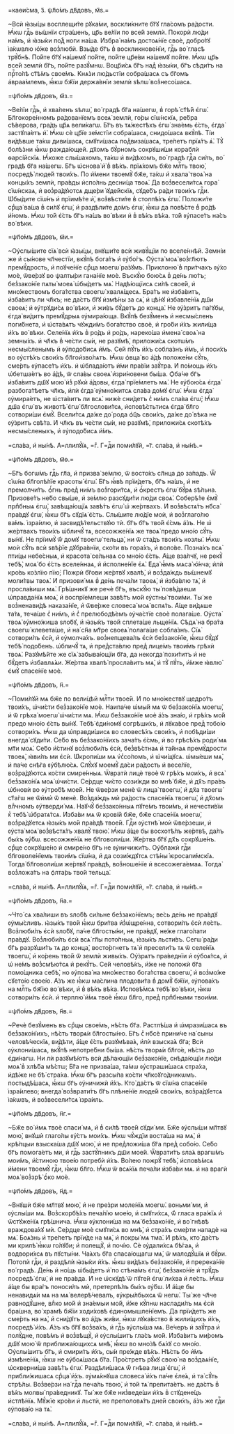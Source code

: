 =каѳи́сма, з҃. ѱл҃о́мъ дв҃довъ, м҃ѕ.=

~Всѝ ꙗ҆зы́цы восплещи́те рꙋка́ми, воскли́кните бг҃ꙋ гла́сомъ ра́дости. Ꙗ҆́кѡ гдⷭ҇ь вы́шнїи стра́шенъ, цр҃ь ве́лїи по все́й землѝ. Покорѝ лю́ди на́мъ, и҆ ꙗ҆зы́ки по́д̾ ноги на́ша. И҆збра̀ на́мъ достоѧ́нїе своѐ, добро́тꙋ і҆а́кѡвлю ю҆́же воз̾любѝ. Взы́де бг҃ъ в̾ воскликнове́нїи, гдⷭ҇ь во́ гласѣ трꙋ́бнѣ. По́йте бг҃ꙋ на́шемꙋ по́йте, по́йте цр҃е́ви на́шемꙋ по́йте. Ꙗ҆́кѡ цр҃ь все́й землѝ бг҃ъ, по́йте разꙋ́мнѡ. Воцр҃и́сѧ бг҃ъ над̾ ꙗ҆зы́ки, бг҃ъ сѣди́тъ на прⷭ҇то́лѣ ст҃ѣ́мъ свое́мъ. Кнѧ́зи лю́дьстїи собра́шасѧ съ бг҃омъ а҆враа́млемъ, ꙗ҆́кѡ бж҃їи держа́внїи землѝ ѕѣлѡ̀ воз̾несо́шасѧ.

=ѱл҃о́мъ дв҃довъ, м҃з.=

~Ве́лїи гдⷭ҇ь, и҆ хва́ленъ ѕѣлѡ̀, во́ градѣ бг҃а на́шегѡ, в̾ горѣ̀ ст҃ѣ́й є҆гѡ̀. Бл҃гокоре́нномъ ра́дованїемъ всеѧ̀ землѝ, го́ры сїѡ́нскїѧ, ре́бра сѣ́верова, гра́дъ цр҃ѧ вели́кагѡ. Бг҃ъ въ тѧ́жестѣхъ є҆гѡ̀ зна́емь є҆́сть, є҆гда̀ застꙋпа́етъ и҆̀. Ꙗ҆́кѡ сѐ цр҃їе зе́мстїи собра́шасѧ, снидо́шасѧ вкꙋ́пѣ. Ті́и ви́дѣвше та́кѡ диви́шасѧ, смꙋти́шасѧ под̾виза́шасѧ, тре́петъ прїѧ́тъ ѧ҆̀. Тꙋ̀ болѣ́зни ꙗ҆́кѡ ражда́ющей. дх҃омъ бꙋ́рномъ сокрꙋши́ши кораблѝ ѳарсі́йскїѧ. Ꙗ҆́коже слы́шахомъ, та́кѡ и҆ ви́дѣхомъ, во́ градѣ гдⷭ҇а си́лъ, во́ градѣ бг҃а на́шегѡ. Бг҃ъ ѡ҆снова̀ и҆̀ в̾ вѣ́къ. прїѧ́хомъ бж҃е млⷭ҇ть твою̀, посредѣ̀ люде́й твои́хъ. По и҆́мени твоемꙋ̀ бж҃е, та́кѡ и҆ хвала̀ твоѧ̀ на концы́хъ землѝ, пра́вды и҆спо́лнь десни́ца твоѧ̀. Да воз̾весели́тсѧ гора̀ сїѡ́нскаѧ, и҆ воз̾ра́дꙋютсѧ дще́ри і҆ꙋде́йскїѧ, сꙋде́бъ ра́ди твои́хъ гдⷭ҇и. Ѡ҆бы́дите сїѡ́нъ и҆ прїимѣ́те и҆̀, воз̾вѣсти́те в̾ столпѣ́хъ є҆гѡ̀. Положи́те срⷣца̀ ва́ша в̾ си́лꙋ є҆гѡ̀, и҆ раздѣли́те до́мъ є҆гѡ̀, ꙗ҆́кѡ да повѣ́сте в̾ ро́дѣ и҆́номъ. Ꙗ҆́кѡ то́й є҆́сть бг҃ъ на́шъ во́ вѣки и҆ в̾ вѣ́къ вѣ́ка. то́й ᲂу҆пасе́тъ на́съ во́ вѣки.

=ѱл҃о́мъ дв҃довъ, м҃и.=

~Оу҆слы́шите сїѧ̀ всѝ ꙗ҆зы́цы, внꙋши́те всѝ живꙋ́щїи по вселе́ннѣй. Земні́и же и҆ сы́нове чл҃честїи, вкꙋ́пѣ бога́тъ и҆ ᲂу҆бо́гъ. Оу҆ста̀ моѧ̀ воз̾гл҃ютъ премꙋ́дрость, и҆ поꙋче́нїе срⷣца моегѡ̀ ра́зꙋмъ. Приклоню̀ в̾ при́тчахъ ᲂу҆́хо моѐ, ѿве́рзꙋ во ѱалты́ри гана́нїе моѐ. Въскꙋ́ю бою́сѧ в̾ де́нь лю́тъ; без̾зако́нїе пѧты̀ моеѧ̀ ѡ҆бы́детъ мѧ̀. Надѣ́ющїисѧ си́лѣ свое́й, и҆ мно́жествомъ бога́тства своегѡ̀ хвалѧ́щесѧ. Бра́тъ не и҆зба́витъ, и҆зба́витъ ли чл҃къ; не да́стъ бг҃ꙋ и҆змѣ́ны за сѧ̀, и҆ цѣ́нꙋ и҆збавле́нїѧ дш҃и своеѧ̀; и҆ ᲂу҆трꙋди́сѧ во́ вѣки, и҆ жи́въ бꙋ́детъ до конца̀. Не ᲂу҆́зритъ па́гꙋбы, є҆гда̀ ви́дитъ премꙋ́дрыѧ ᲂу҆мира́юща. Вкꙋ́пѣ безꙋ́менъ и҆ несмы́сленъ поги́бнета, и҆ ѡ҆ста́вѧтъ чꙋжди́мъ бога́тство своѐ, и҆ гро́би и҆́хъ жили́ща и҆́хъ во́ вѣки. Селе́нїѧ и҆́хъ в̾ ро́дъ и҆ ро́дъ, нареко́ша и҆мена̀ своѧ̀ на земны́хъ. и҆ чл҃къ в̾ че́сти сы́и, не разꙋмѣ̀, приложи́сѧ скотѡ́мъ несмы́сленымъ и҆ ᲂу҆подо́бисѧ и҆́мъ. Се́й пꙋ́ть и҆́хъ собла́знъ и҆́мъ, и҆ поси́хъ во ᲂу҆стѣ́хъ свои́хъ бл҃гои҆зво́лѧтъ. Ꙗ҆́кѡ ѻ҆вца̀ во а҆́дѣ положе́ни сꙋ́ть, сме́рть ᲂу҆пасе́тъ и҆́хъ. и҆ ѡ҆блада́ютъ и҆́ми пра́вїи заꙋ́тра. И҆ по́мощь и҆́хъ ѡ҆бетша́етъ во а҆́дѣ, ѿ сла́вы своеѧ̀ и҆зри́новени бы́ша. Ѻ҆ба́че бг҃ъ и҆зба́витъ дш҃ꙋ мою̀ и҆з̾ рꙋкѝ а҆́довы, є҆гда̀ прїе́млетъ мѧ̀. Не ᲂу҆бою́сѧ є҆гда̀ разбога́тѣетъ чл҃къ, и҆лѝ є҆гда̀ ᲂу҆мно́житсѧ сла́ва до́мꙋ є҆гѡ̀. Ꙗ҆́кѡ є҆гда̀ ᲂу҆мира́етъ, не ѡ҆ста́витъ ли всѧ̀. нижѐ сни́детъ с̾ ни́мъ сла́ва є҆гѡ̀; Ꙗ҆́кѡ дш҃а є҆гѡ̀ въ животѣ̀ є҆гѡ̀ бл҃гослови́тсѧ, и҆сповѣ́стьтисѧ є҆гда̀ бл҃го сотвори́ши є҆мꙋ̀. Всели́тсѧ да́же до́ рода ѻ҆ц҃ъ свои́хъ, да́же до́ вѣка не ᲂу҆́зритъ свѣ́та. И҆ чл҃къ въ че́сти сы́и, не разꙋмѣ̀, приложи́сѧ скотѣ́хъ несмы́сленыхъ, и҆ ᲂу҆подо́бисѧ и҆́мъ.

=сла́ва, и҆ ны́нѣ. А҆=ллилꙋ́їѧ, =гⷤ. Г=дⷭ҇и поми́лꙋй, =г҃. сла́ва, и҆ ны́нѣ.=

=ѱл҃о́мъ дв҃довъ, м҃ѳ.=

~Бг҃ъ богѡ́мъ гдⷭ҇ь гл҃а, и҆ призва̀ зе́млю, ѿ восто́къ сл҃нца до за́падъ. Ѿ сїѡ́на бл҃голѣ́пїе красоты̀ є҆гѡ̀. Бг҃ъ ꙗ҆́вѣ прїи́детъ, бг҃ъ на́шъ, и҆ не премолчи́тъ. ѻ҆́гнь пред̾ ни́мъ воз̾гори́тсѧ, и҆ ѻ҆́крестъ є҆гѡ̀ бꙋ́рѧ ѕѣ́льна. Призове́тъ не́бо свы́ше, и҆ зе́млю разсꙋди́ти лю́ди своѧ̀. Соберѣ́те є҆мꙋ̀ прпⷣбныѧ є҆гѡ̀, завѣща́ющїѧ завѣ́тъ є҆гѡ̀ ѡ҆ же́ртвахъ. И҆ воз̾вѣстѧ́тъ нб҃са̀ пра́вдꙋ є҆гѡ̀, ꙗ҆́кѡ бг҃ъ сꙋдїѧ̀ є҆́сть. Слы́шите лю́дїе моѝ, и҆ воз̾глаго́лю ва́мъ. і҆зра́илю, и҆ засвидѣ́тельствꙋю тѝ. бг҃ъ бг҃ъ тво́й є҆́смь а҆́зъ. Не ѡ҆ же́ртвахъ твои́хъ ѡ҆бличꙋ́ тѧ, всесожже́нїѧ же твоѧ̀ предо мно́ю сꙋ́ть вы́нꙋ. Не прїимꙋ̀ ѿ́ домꙋ твоегѡ̀ тельца̀, ни ѿ ста́дъ твои́хъ козлы̀. Ꙗ҆́кѡ моѝ сꙋ́ть всѝ ѕвѣ́рїе дꙋбра́внїи, ско́ти въ гора́хъ, и҆ воло́ве. Позна́хъ всѧ̀ пти́цы небе́сныѧ, и҆ красота̀ се́льнаѧ со мно́ю є҆́сть. А҆́ще вза́лчꙋ, не рекꙋ̀ тебѣ̀, моѧ́ бо є҆́сть вселе́ннаѧ, и҆ и҆сполне́нїе є҆ѧ̀. Е҆да̀ ꙗ҆́мъ мѧса̀ ю҆́нча; и҆лѝ кро́вь ко́злїю пїю̀; Пожрѝ бг҃ови же́ртвꙋ хвалѣ̀, и҆ воз̾да́ждь вы́шнемꙋ моли́твы твоѧ̀. И҆ призови́ мѧ в̾ де́нь печа́ли твоеѧ̀, и҆ и҆зба́влю тѧ̀, и҆ просла́виши мѧ̀. Грѣ́шникꙋ же речѐ бг҃ъ, въскꙋ́ю ты̀ повѣ́даеши ѡ҆правда́нїѧ моѧ̀, и҆ воспрїе́млеши завѣ́тъ мо́й ᲂу҆стны̀ твои́ми. Ты́ же воз̾ненави́дѣ наказа́нїе, и҆ ѿве́рже словеса̀ моѧ̀ вспѧ́ть. А҆́ще ви́дѧше та́тѧ, теча́ше с̾ ни́мъ, и҆ с̾ прелюбодѣ́емъ ᲂу҆ча́стїе своѐ полага́ше. Оу҆ста̀ твоѧ̀ ᲂу҆мно́жиша ѕло́бꙋ, и҆ ꙗ҆зы́къ тво́й сплета́ше льще́нїѧ. Сѣдѧ̀ на бра́та своегѡ̀ клевета́ше, и҆ на́ сн҃а мт҃ре своеѧ̀ полага́ше собла́знъ. Сїѧ̀ сотвори́лъ є҆сѝ, и҆ ᲂу҆молча́хъ. воз̾непщева́лъ є҆сѝ без̾зако́нїе, ꙗ҆́кѡ бꙋ́дꙋ тебѣ̀ подо́бенъ. ѡ҆бличꙋ́ тѧ, и҆ пред̾ста́влю пред̾ лице́мъ твои́мъ грѣхѝ твоѧ̀. Разꙋмѣ́йте же сїѧ̀ забыва́ющїи бг҃а, да некогда̀ похи́титъ и҆ не бꙋ́детъ и҆збавлѧ́ѧи. Же́ртва хвалѣ̀ просла́витъ мѧ̀, и҆ тꙋ̀ пꙋ́ть, и҆́мже ꙗ҆влю̀ є҆мꙋ̀ спасе́нїе моѐ.

=ѱл҃о́мъ дв҃довъ, н҃.=

~Поми́лꙋй мѧ бж҃е по вели́цѣй млⷭ҇ти твое́й. И҆ по мно́жествꙋ щедро́тъ твои́хъ, ѡ҆чи́сти без̾зако́нїе моѐ. Наипа́че ѡ҆мы́й мѧ ѿ без̾зако́нїѧ моегѡ̀, и҆ ѿ грѣха̀ моегѡ̀ ѡ҆чи́сти мѧ. Ꙗ҆́кѡ без̾зако́нїе моѐ а҆́зъ зна́ю, и҆ грѣ́хъ мо́й предо мно́ю є҆́сть вы́нꙋ. Тебѣ̀ є҆ди́номꙋ согрѣши́хъ, и҆ лꙋка́вое пред̾ тобо́ю сотвори́хъ. Ꙗ҆́кѡ да ѡ҆правди́шисѧ во словесѣ́хъ свои́хъ, и҆ побѣди́ши внегда̀ сꙋди́ти. Се́бо въ без̾зако́нїихъ зача́тъ є҆́смь, и҆ во грѣсѣ́хъ роди́ мѧ мт҃и моѧ̀. Се́бо и҆́стинꙋ воз̾люби́лъ є҆сѝ, без̾вѣ́стнаѧ и҆ та́йнаѧ премꙋ́дрости твоеѧ̀, ꙗ҆ви́лъ ми є҆сѝ. Ѡ҆кропи́ши мѧ ѵ҆с̾со́помъ, и҆ ѡ҆чи́щꙋсѧ. ѡ҆мы́еши мѧ̀, и҆ па́че снѣ́га ᲂу҆бѣлю́сѧ. Слꙋ́хꙋ моемꙋ̀ да́си ра́дость и҆ весе́лїе, воз̾ра́дꙋютсѧ ко́сти смире́нныѧ. Ѿвратѝ лицѐ твоѐ ѿ грѣ́хъ мои́хъ, и҆ всѧ̀ без̾зако́нїѧ моѧ̀ ѡ҆чи́сти. Се́рдце чи́сто сози́жди во мнѣ̀ бж҃е, и҆ дх҃ъ пра́въ ѡ҆бновѝ во ᲂу҆тро́бѣ мое́й. Не ѿве́рзи менѐ ѿ лица̀ твоегѡ̀, и҆ дх҃а твоегѡ̀ ст҃а́гѡ не ѿи҆мѝ ѿ менѐ. Воз̾да́ждь мѝ ра́дость спасе́нїѧ твоегѡ̀, и҆ дх҃омъ влⷣчномъ ᲂу҆тверди́ мѧ. Наꙋчꙋ̀ без̾зако́нныѧ пꙋте́мъ твои́мъ, и҆ нечести́вїи к̾ тебѣ̀ ѡ҆братѧ́тсѧ. И҆зба́ви мѧ ѿ крові́й бж҃е, бж҃е спасе́нїѧ моегѡ̀, воз̾ра́дꙋетсѧ ꙗ҆зы́къ мо́й пра́вдѣ твое́й. Гдⷭ҇и ᲂу҆стнѣ̀ моѝ ѿве́рзеши, и҆ ᲂу҆ста̀ моѧ̀ воз̾вѣстѧ́тъ хвалꙋ̀ твою̀. Ꙗ҆́кѡ а҆́ще бы восхотѣ́лъ же́ртвѣ, да́лъ бы́хъ ᲂу҆́бѡ. всесожже́нїѧ не бл҃говоли́ши. Же́ртва бг҃ꙋ дх҃ъ сокрꙋше́нъ. срⷣце сокрꙋше́но и҆ смире́но бг҃ъ не ᲂу҆ничижи́тъ. Оу҆блажѝ гдⷭ҇и бл҃говоле́нїемъ твои́мъ сїѡ́на, и҆ да сози́ждꙋтсѧ стѣ́ны і҆єросали́мскїѧ. Тогда̀ бл҃говоли́ши же́ртвꙋ пра́вдѣ, воз̾ноше́нїе и҆ всесожега́емаѧ. Тогда̀ воз̾ложа́тъ на ѻ҆лта́рь тво́й тельца̀.

=сла́ва, и҆ ны́нѣ. А҆=ллилꙋ́їѧ, =гⷤ. Г=дⷭ҇и поми́лꙋй, =г҃. сла́ва, и҆ ны́нѣ.=

=ѱл҃о́мъ дв҃довъ, н҃а.=

~Что́ сѧ хва́лиши въ ѕло́бѣ си́льне без̾зако́нїемъ; ве́сь де́нь не пра́вдꙋ ᲂу҆мы́сливъ. ꙗ҆зы́къ тво́й ꙗ҆́кѡ бри́тва и҆з̾ѡ҆щре́нна, сотвори́лъ є҆сѝ ле́сть. Воз̾люби́лъ є҆сѝ ѕло́бꙋ, па́че бл҃госты́ни, не пра́вдꙋ, не́же глаго́лати пра́вдꙋ. Воз̾люби́лъ є҆сѝ всѧ̀ гл҃ы пото́пныѧ, ꙗ҆зы́къ льсти́въ. Сегѡ̀ ра́ди бг҃ъ разрꙋши́тъ тѧ до конца̀, восто́ргнетъ тѧ̀ и҆ пресели́тъ тѧ ѿ селе́нїѧ твоегѡ̀, и҆ ко́рень тво́й ѿ землѝ живы́хъ. Оу҆́зрѧтъ пра́веднїи и҆ ᲂу҆боѧ́тсѧ, и҆ ѡ҆ не́мъ воз̾смѣю́тсѧ и҆ рекꙋ́тъ. Се́й человѣ́къ, и҆́же не положѝ бг҃а помо́щника себѣ̀, но ᲂу҆пова̀ на мно́жество бога́тства своегѡ̀, и҆ воз̾мо́же сꙋето́ю свое́ю. А҆́зъ же ꙗ҆́кѡ ма́слина плодови́та в̾ домꙋ̀ бж҃їи, ᲂу҆пова́хъ на млⷭ҇ть бж҃їю во́ вѣки, и҆ в̾ вѣ́къ вѣ́ка. И҆сповѣ́мсѧ тебѣ̀ во́ вѣки, ꙗ҆́кѡ сотвори́лъ є҆сѝ. и҆ терплю̀ и҆́мѧ твоѐ ꙗ҆́кѡ бл҃го, пред̾ прпⷣбными твои́ми.

=ѱл҃о́мъ дв҃довъ, н҃в.=

~Речѐ безꙋ́менъ въ срⷣцы свое́мъ, нѣ́сть бг҃а. Растлѣ́ша и҆ ѡ҆мрази́шасѧ въ без̾зако́нїихъ, нѣ́сть творѧ́и бл҃госты́ню. Бг҃ъ с̾ нб҃сѐ прини́че на́ сыны человѣ́ческїѧ, ви́дѣти, а҆́ще є҆́сть разꙋмѣва́ѧ, и҆лѝ взыска́ѧ бг҃а; Всѝ ᲂу҆клони́шасѧ, вкꙋ́пѣ непотре́бни бы́ша. нѣ́сть творѧ́и бл҃го́е, нѣ́сть до є҆ди́нагѡ. Ни лѝ разꙋмѣ́ютъ всѝ дѣ́лающїи без̾зако́нїе, снѣда́ющїи лю́ди моѧ̀ в̾ хлѣ́ба мѣ́стѡ; Бг҃а не призва́ша, та́мѡ ᲂу҆страши́шасѧ стра́ха, и҆дѣ́же не бѣ̀ стра́ха. Ꙗ҆́кѡ бг҃ъ разсы́па ко́сти чл҃коꙋго́дникѡмъ. постыдѣ́шасѧ, ꙗ҆́кѡ бг҃ъ ᲂу҆ничижѝ и҆́хъ. Кто̀ да́стъ ѿ сїѡ́на спасе́нїе і҆зра́илево; внегда̀ воз̾врати́тъ бг҃ъ плѣне́нїе люде́й свои́хъ, воз̾ра́дꙋетсѧ і҆а́кѡвъ, и҆ воз̾весели́тсѧ і҆зра́иль.

=ѱл҃о́мъ дв҃довъ, н҃г.=

~Бж҃е во́ и҆мѧ твоѐ спаси́ мѧ, и҆ в̾ си́лѣ твое́й сꙋди́ ми. Бж҃е ᲂу҆слы́ши мл҃твꙋ мою̀, внꙋшѝ глаго́лы ᲂу҆́стъ мои́хъ. Ꙗ҆́кѡ чꙋ́ждїи воста́ша на мѧ̀, и҆ крѣ́пцыи взыска́ша дш҃ꙋ мою̀, и҆ не пред̾ложи́ша бг҃а пред̾ собо́ю. Се́бо бг҃ъ помога́етъ ми, и҆ гдⷭ҇ь застꙋ́пникъ дш҃и мое́й. Ѿврати́тъ ѕла́ѧ врагѡ́мъ мои́мъ, и҆́стиною твое́ю потребѝ и҆́хъ. Во́лею пожрꙋ̀ тебѣ̀, и҆сповѣ́мсѧ и҆́мени твоемꙋ̀ гдⷭ҇и, ꙗ҆́кѡ бл҃го. Ꙗ҆́кѡ ѿ всѧ́кїѧ печа́ли и҆зба́ви мѧ. и҆ на врагѝ моѧ̀ воз̾зрѣ̀ ѻ҆́ко моѐ.

=ѱл҃о́мъ дв҃довъ, н҃д.=

~Внꙋшѝ бж҃е мл҃твꙋ мою̀, и҆ не пре́зри моле́нїѧ моегѡ̀. воньми́ ми, и҆ ᲂу҆слы́ши мѧ. Воз̾скорбѣ́хъ печа́лїю мое́ю, и҆ смꙋти́хсѧ, ѿ́ гласа вра́жїѧ и҆ ѿстꙋже́нїѧ грѣ́шнича. Ꙗ҆́кѡ ᲂу҆клони́ша на мѧ̀ без̾зако́нїе, и҆ во́ гнѣвѣ враждова́хꙋ мѝ. Се́рдце моѐ смꙋти́сѧ во мнѣ̀, и҆ стра́хъ сме́рти нападѐ на мѧ̀. Боѧ́знь и҆ тре́петъ прїи́де на мѧ̀, и҆ покры́ мѧ тма̀. И҆ рѣ́хъ, кто̀ да́стъ ми крилѣ̀ ꙗ҆́кѡ го́лꙋби; и҆ полещꙋ̀, и҆ почі́ю. Сѐ ᲂу҆дали́хсѧ бѣ́гаѧ, и҆ водвори́хсѧ въ пꙋсты́ни. Ча́ѧхъ бг҃а спаса́ющагѡ мѧ̀, ѿ малодꙋ́шїѧ и҆ бꙋ́ри. Потопѝ гдⷭ҇и, и҆ раздѣлѝ ꙗ҆зы́ки и҆́хъ. ꙗ҆́кѡ ви́дѣхъ без̾зако́нїе, и҆ пререка́нїе во́ градѣ. Де́нь и҆ но́щь ѡ҆бы́детъ и҆̀ по стѣна́мъ є҆гѡ̀, без̾зако́нїе и҆ трꙋ́дъ посредѣ̀ є҆гѡ̀, и҆ не пра́вда. И҆ не ѡ҆скꙋдѣ̀ ѿ пꙋте́й є҆гѡ̀ ли́хва и҆ ле́сть. Ꙗ҆́кѡ а҆́ще бы вра́гъ поноси́лъ мѝ, претерпѣ́лъ бы́хъ ᲂу҆́бѡ. И҆ а҆́ще бы ненавидѧ́и мѧ на мѧ̀ велерѣ́чевалъ, ᲂу҆кры́лбыхсѧ ѿ негѡ̀. Ты́ же чл҃че равнодꙋ́шне, влⷣко мо́й и҆ зна́емыи мо́й, и҆́же кꙋ́пнѡ наслади́лъ мѧ є҆сѝ бра́шна, во́ храмѣ бж҃їи ходи́ховѣ є҆диномышле́нїемъ. Да прїи́детъ же сме́рть на нѧ̀, и҆ сни́дꙋтъ во а҆́дъ жи́ви. ꙗ҆́кѡ лꙋка́вство в̾ жили́щихъ и҆́хъ, посредѣ̀ и҆́хъ. А҆́зъ къ бг҃ꙋ воз̾ва́хъ, и҆ гдⷭ҇ь ᲂу҆слы́ша мѧ. Ве́черъ и҆ заꙋ́тра и҆ полꙋ́дне, повѣ́мъ и҆ воз̾вѣщꙋ̀, и҆ ᲂу҆слы́шитъ гла́съ мо́й. И҆зба́витъ ми́ромъ дш҃ꙋ мою̀ ѿ приближа́ющихсѧ мнѣ̀, ꙗ҆́кѡ во мно́зѣ бѧ́хꙋ со мно́ю. Оу҆слы́шитъ бг҃ъ, и҆ смири́тъ и҆́хъ, сы́и пре́жде вѣ́къ. Нѣ́сть бо и҆́мъ и҆змѣне́нїѧ, ꙗ҆́кѡ не ᲂу҆боѧ́шасѧ бг҃а. Про́стретъ рꙋ́кꙋ свою̀ на воз̾даѧ́нїе, ѡ҆скверни́ша завѣ́тъ є҆гѡ̀. Раздѣли́шасѧ ѿ́ гнѣва лица̀ є҆гѡ̀, и҆ прибли́жишасѧ срⷣца̀ и҆́хъ. ᲂу҆мѧ́кнꙋша словеса̀ и҆́хъ па́че є҆ле́ѧ, и҆ та̀ сꙋ́ть стрѣ́лы. Воз̾ве́рзи на́ гдⷭ҇а печа́ль твою̀, и҆ то́й тѧ̀ препита́етъ. не да́стъ в̾ вѣ́къ молвы̀ пра́ведникꙋ. Ты́ же бж҃е низ̾веде́ши и҆́хъ в̾ стꙋдене́цъ и҆стлѣ́нїѧ. Мꙋ́жїе кро́ви и҆ льстѝ, не преполовѧ́тъ дне́й свои́хъ, а҆́зъ же гдⷭ҇и ᲂу҆пова́ю на тѧ̀.

=сла́ва, и҆ ны́нѣ. А҆=ллилꙋ́їѧ, =гⷤ. Г=дⷭ҇и поми́лꙋй, =г҃. сла́ва, и҆ ны́нѣ.=

